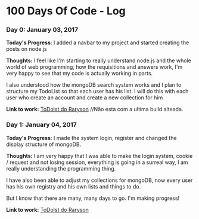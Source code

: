# 100 Days Of Code - Log

### Day 0: January 03, 2017 


**Today's Progress**: I added a navbar to my project and started creating the posts on node.js

**Thoughts:** I feel like I'm starting to really understand node.js and the whole world of web programming, how the requisitions and answers work, I'm very happy to see that my code is actually working in parts.

I also understood how the mongoDB search system works and I plan to structure my TodoList so that each user has his list. I will do this with each user who create an account and create a new collection for him

**Link to work:** [ToDoIst do Raryson](https://todolistrarysonvai.herokuapp.com/)
//Não esta com a ultima build alteada.


### Day 1: January 04, 2017 


**Today's Progress**: I made the system login, register and changed the display structure of mongoDB.

**Thoughts:** I am very happy that I was able to make the login system, cookie / request and not losing session, everything is going in a surreal way, I am really understanding the programming thing.

I have also been able to adjust my collections for mongoDB, now every user has his own registry and his own lists and things to do.

But I know that there are many, many days to go. I'm making progress!

**Link to work:** [ToDoIst do Raryson](https://todolistrarysonvai.herokuapp.com/)

